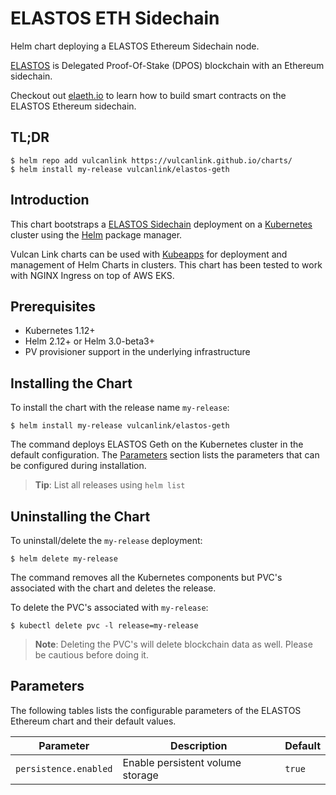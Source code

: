 # ELASTOS ETH Sidechain
Helm chart deploying a ELASTOS Ethereum Sidechain node.

[ELASTOS](https://www.elastos.org/) is Delegated Proof-Of-Stake (DPOS) blockchain with an Ethereum sidechain.

Checkout out [elaeth.io](https://elaeth.io/) to learn how to build smart contracts on the ELASTOS Ethereum sidechain.

## TL;DR

```console
$ helm repo add vulcanlink https://vulcanlink.github.io/charts/
$ helm install my-release vulcanlink/elastos-geth
```

## Introduction

This chart bootstraps a [ELASTOS Sidechain](https://github.com/elastos/Elastos.ELA.SideChain.ETH) deployment on a [Kubernetes](http://kubernetes.io) cluster using the [Helm](https://helm.sh) package manager.

Vulcan Link charts can be used with [Kubeapps](https://kubeapps.com/) for deployment and management of Helm Charts in clusters. This chart has been tested to work with NGINX Ingress on top of AWS EKS.

## Prerequisites

- Kubernetes 1.12+
- Helm 2.12+ or Helm 3.0-beta3+
- PV provisioner support in the underlying infrastructure

## Installing the Chart
To install the chart with the release name `my-release`:

```console
$ helm install my-release vulcanlink/elastos-geth
```

The command deploys ELASTOS Geth on the Kubernetes cluster in the default configuration. The [Parameters](#parameters) section lists the parameters that can be configured during installation.

> **Tip**: List all releases using `helm list`

## Uninstalling the Chart

To uninstall/delete the `my-release` deployment:

```console
$ helm delete my-release
```

The command removes all the Kubernetes components but PVC's associated with the chart and deletes the release.

To delete the PVC's associated with `my-release`:

```console
$ kubectl delete pvc -l release=my-release
```

> **Note**: Deleting the PVC's will delete blockchain data as well. Please be cautious before doing it.

## Parameters

The following tables lists the configurable parameters of the ELASTOS Ethereum chart and their default values.

|                   Parameter                   |                                                                                Description                                                                                |                            Default                            |
|-----------------------------------------------|---------------------------------------------------------------------------------------------------------------------------------------------------------------------------|---------------------------------------------------------------|
| `persistence.enabled`                        | Enable persistent volume storage                                                                                                                                            | `true`                                                         |